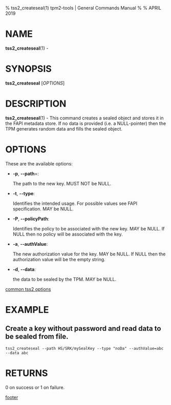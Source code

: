 % tss2_createseal(1) tpm2-tools | General Commands Manual
%
% APRIL 2019

# NAME

**tss2_createseal**(1) -

# SYNOPSIS

**tss2_createseal** [*OPTIONS*]

# DESCRIPTION

**tss2_createseal**(1) - This command creates a sealed object and stores it in the FAPI metadata store. If no data is provided (i.e. a NULL-pointer) then the TPM generates random data and fills the sealed object.

# OPTIONS

These are the available options:

  * **-p**, **\--path**=:

    The path to the new key. MUST NOT be NULL.

  * **-t**, **\--type**:

    Identifies the intended usage. For possible values see FAPI specification. MAY be NULL.

  * **-P**, **\--policyPath**:

    Identifies the policy to be associated with the new key. MAY be NULL. If NULL then no policy will be associated with the key.

  * **-a**, **\--authValue**:

    The new authorization value for the key. MAY be NULL. If NULL then the authorization value will be the empty string.

  * **-d**, **\--data**:

    the data to be sealed by the TPM. MAY be NULL.

[common tss2 options](common/tss2-options.md)

# EXAMPLE

## Create a key without password and read data to be sealed from file.
```
tss2_createseal --path HS/SRK/mySealKey --type "noDa" --authValue=abc --data abc
```

# RETURNS

0 on success or 1 on failure.

[footer](common/footer.md)
